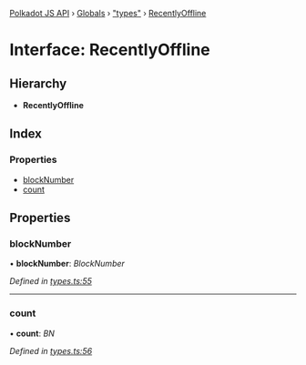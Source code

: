 [Polkadot JS API](../README.md) › [Globals](../globals.md) › ["types"](../modules/_types_.md) › [RecentlyOffline](_types_.recentlyoffline.md)

# Interface: RecentlyOffline

## Hierarchy

* **RecentlyOffline**

## Index

### Properties

* [blockNumber](_types_.recentlyoffline.md#blocknumber)
* [count](_types_.recentlyoffline.md#count)

## Properties

###  blockNumber

• **blockNumber**: *BlockNumber*

*Defined in [types.ts:55](https://github.com/polkadot-js/api/blob/3196e66efb/packages/api-derive/src/types.ts#L55)*

___

###  count

• **count**: *BN*

*Defined in [types.ts:56](https://github.com/polkadot-js/api/blob/3196e66efb/packages/api-derive/src/types.ts#L56)*
